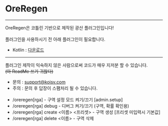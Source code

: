 OreRegen
========
- - - 
OreRegen은 코틀린 기반으로 제작된 광산 플러그인입니다!<br><br>
플러그인을 사용하시기 전 아래 플러그인이 필요합니다.<br>
* Kotlin : [다운로드](https://github.com/monun/kotlin-plugin/releases)

- - -
플러그인 제작이 익숙하지 않은 사람으로써 코드가 매우 지저분 할 수 있습니다.<br>
~~(아 ReadMe 쓰기 귀찮다)~~<br>
* 문의 : <support@koisv.com>
* 주의 : 문의 후 답장이 스팸처리 될 수 있습니다.<br><br>
* /oreregen[rga] - 구역 설정 모드 켜기/끄기 [admin.setup]
* /oreregen[rga] debug - 디버그 켜기/끄기 (구역, 확률 확인용)
* /oreregen[rga] create <이름> <프리셋> - 구역 생성 [프리셋 미입력시 기본값]
* /oreregen[rga] delete <이름> - 구역 삭제